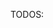 TODOS:
<!-- 
   TODOS:
   - Add Traffic System
   - Spawn Random Cars
   - Make Skate Board Control
   - Add Effects
   - Polish Game
   - Create Menu Scene
   - Add UI
   - Add Google Ads
   - Push it to production 
-->

    
